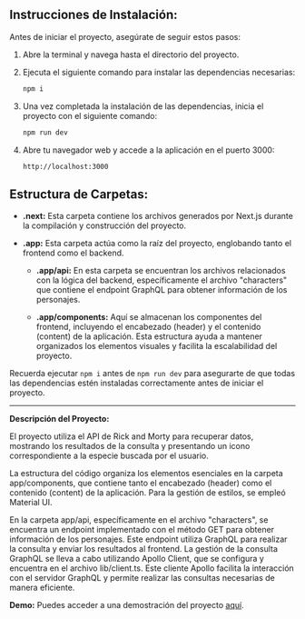## Instrucciones de Instalación:

Antes de iniciar el proyecto, asegúrate de seguir estos pasos:

1. Abre la terminal y navega hasta el directorio del proyecto.

2. Ejecuta el siguiente comando para instalar las dependencias necesarias:
   ```bash
   npm i
   ```

3. Una vez completada la instalación de las dependencias, inicia el proyecto con el siguiente comando:
   ```bash
   npm run dev
   ```

4. Abre tu navegador web y accede a la aplicación en el puerto 3000:
   ```
   http://localhost:3000
   ```

## Estructura de Carpetas:

- **.next:** Esta carpeta contiene los archivos generados por Next.js durante la compilación y construcción del proyecto.

- **.app:** Esta carpeta actúa como la raíz del proyecto, englobando tanto el frontend como el backend.

  - **.app/api:** En esta carpeta se encuentran los archivos relacionados con la lógica del backend, específicamente el archivo "characters" que contiene el endpoint GraphQL para obtener información de los personajes.

  - **.app/components:** Aquí se almacenan los componentes del frontend, incluyendo el encabezado (header) y el contenido (content) de la aplicación. Esta estructura ayuda a mantener organizados los elementos visuales y facilita la escalabilidad del proyecto.

Recuerda ejecutar `npm i` antes de `npm run dev` para asegurarte de que todas las dependencias estén instaladas correctamente antes de iniciar el proyecto.

---

**Descripción del Proyecto:**

El proyecto utiliza el API de Rick and Morty para recuperar datos, mostrando los resultados de la consulta y presentando un icono correspondiente a la especie buscada por el usuario.

La estructura del código organiza los elementos esenciales en la carpeta app/components, que contiene tanto el encabezado (header) como el contenido (content) de la aplicación. Para la gestión de estilos, se empleó Material UI.

En la carpeta app/api, específicamente en el archivo "characters", se encuentra un endpoint implementado con el método GET para obtener información de los personajes. Este endpoint utiliza GraphQL para realizar la consulta y enviar los resultados al frontend. La gestión de la consulta GraphQL se lleva a cabo utilizando Apollo Client, que se configura y encuentra en el archivo lib/client.ts. Este cliente Apollo facilita la interacción con el servidor GraphQL y permite realizar las consultas necesarias de manera eficiente.

**Demo:**
Puedes acceder a una demostración del proyecto [aquí](https://next-graphql-juan-ramirez.vercel.app/).